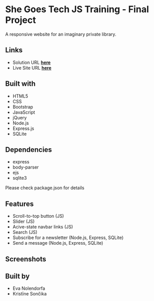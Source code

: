 # She Goes Tech JS Training - Final Project

A responsive website for an imaginary private library.

## Links

- Solution URL [**here**](https://github.com/KristineSoncika/SheGoesTech-final-project)
- Live Site URL [**here**](https://kristinesoncika.github.io/SheGoesTech-final-project/)

## Built with

- HTML5
- CSS
- Bootstrap
- JavaScript
- jQuery
- Node.js
- Express.js
- SQLite

## Dependencies

- express
- body-parser
- ejs
- sqlite3

Please check package.json for details

## Features

- Scroll-to-top button (JS)
- Slider (JS)
- Acive-state navbar links (JS)
- Search (JS)
- Subscribe for a newsletter (Node.js, Express, SQLite)
- Send a message (Node.js, Express, SQLite)

## Screenshots

## Built by

- Eva Nolendorfa
- Kristīne Sončika
